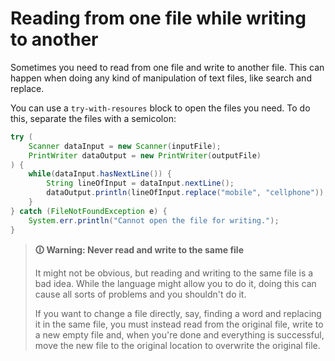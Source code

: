 # Reading from one file while writing to another

Sometimes you need to read from one file and write to another file. This can happen when doing any kind of manipulation of text files, like search and replace.

You can use a `try-with-resoures` block to open the files you need. To do this, separate the files with a semicolon:

```java
try (
    Scanner dataInput = new Scanner(inputFile);
    PrintWriter dataOutput = new PrintWriter(outputFile)
) {
    while(dataInput.hasNextLine()) {
        String lineOfInput = dataInput.nextLine();
        dataOutput.println(lineOfInput.replace("mobile", "cellphone"));
    }
} catch (FileNotFoundException e) {
    System.err.println("Cannot open the file for writing.");
}
```

>**🛈 Warning: Never read and write to the same file**
>
>It might not be obvious, but reading and writing to the same file is a bad idea. While the language might allow you to do it, doing this can cause all sorts of problems and you shouldn't do it.
>
>If you want to change a file directly, say, finding a word and replacing it in the same file, you must instead read from the original file, write to a new empty file and, when you're done and everything is successful, move the new file to the original location to overwrite the original file.
